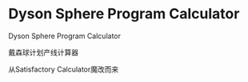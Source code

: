 # Dyson Sphere Program Calculator

Dyson Sphere Program Calculator

戴森球计划产线计算器

从Satisfactory Calculator魔改而来